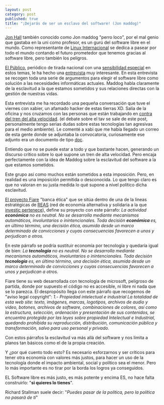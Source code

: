 ```yaml
---
layout: post
category: post
published: true
title: "¡Dejarás de ser un esclavo del software! (Jon maddog)"
---
```


<a href="http://es.wikipedia.org/wiki/Jon_Hall" title="maddog">Jon Hall</a> también conocido como Jon maddog "perro loco", por el mal genio que gastaba en la uni como profesor, es un gurú del software libre en el mundo. Como representante de <a href="http://es.wikipedia.org/wiki/Linux_International" title="Linux">Linux Internacional</a> se dedica a pasear por todo el mundo contando el futuro prometedor que tenemos gracias al software libre, pero también los peligros.

<a href="http://www.publico.es" title="publico">El Público</a>, periódico de tirada nacional con una <a href="http://sherpacms.com/portal/informativos/portada?idActivo=441&idCanal=713" title="serpacms">sensibilidad especial</a> en estos temas, le ha hecho una <a href="http://www.publico.es/ciencias/060556/las/patentes/deben/beneficiar/personas/empresas" title="entrevista maddog">entrevista</a> muy interesante. En esta entrevista se recogen toda una serie de argumentos para elegir el software libre como solución a las necesidades informáticas actuales. Maddog habla claramente de la esclavitud a la que estamos sometidos y sus relaciones directas con la gestión de nuestras vidas. 

<!--break-->

Esta entrevista me ha recordado una pequeña conversación que tuve el viernes con xabier, un afamado hacker de estas tierras XD. Salía de la oficina y nos cruzamos con las personas que están trabajando en <a href="http://www.sindominio.net/ahtez/" title="ahtez">contra del tren del alta velocidad</a>. (el debate sobre el tav se sale de este post, personalmente tengo serias dudas sobre estas tecnologías tan agresivas para el medio ambiente). 
Le comenté a xabi que me había llegado un correo de esta gente donde se adjuntaba la convocatoria, curiosamente ese adjunto era un documento de tipo <a href="http://www.sindominio.net/ayuda/word.pdf" title="no doc">doc</a>. 

Entiendo que no se puede estar a todo y que bastante hacen, generando un discurso crítico sobre lo qué supone un tren de alta velocidad. Pero encaja perfectamente con la idea de Maddog sobre la esclavitud del software a la que estamos sometidos.

Este grupo así como muchos están sometidos a esta imposición. Pero, en realidad es una imposición permitida o desconocida. Lo que tengo claro es que no valoran en su justa medida lo qué supone a nivel político dicha esclavitud. 

<a href="http://www.proyectofiare.com/" title="fiare">El proyecto Fiare</a> "banca ética" que se sitúa dentro de una de la líneas estratégicas de <a href="http://www.economiasolidaria.org/finanzas_eticas" title="reas">REAS</a> (red de economía alternativa y solidaria a la que <a href="http://www.investic.net/blog/miren/por_qu_software_libre_la_cultura_libre_es_econom_solidaria" title="investic">investic pertenece</a>), define su proyecto con este párrafo:
<em>
La actividad <strong>económica</strong> no es neutral. No se desarrolla mediante mecanismos automáticos, involuntarios o inintencionales. Toda decisión <strong>económica </strong>es, en último término, una decisión ética, asumida desde un marco determinado de convicciones y cuyas consecuencias favorecen a unos y perjudican a otros.</em> 

En este párrafo se podría sustituir economía por tecnología y quedaría igual de bien:
<em>
La <strong>tecnología</strong> no es neutral. No se desarrolla mediante mecanismos automáticos, involuntarios o inintencionales. Toda decisión <strong>tecnología</strong> es, en último término, una decisión ética, asumida desde un marco determinado de convicciones y cuyas consecuencias favorecen a unos y perjudican a otros.</em> 

Fiare tiene su web desarrollada con tecnología de microsoft, peligroso de partida, donde por supuesto el código no es accesible, ni libre ni nada que se lo parezca. El despropósito llega con este párrafo que recogemos de "aviso legal copyright":
 <em>
1.- Propiedad intelectual e industrial
La totalidad de esta web site: texto, imágenes, marcas, logotipos, archivos de audio y video, botones, archivos de software, combinaciones de colores, así como la estructura, selección, ordenación y presentación de sus contenidos, se encuentra protegida por las leyes sobre propiedad Intelectual e Industrial, quedando prohibida su reproducción, distribución, comunicación pública y transformación, salvo para uso personal y privado. </em>

Con estos párrafos la esclavitud va más allá del software y nos limita a planos tan básicos como el de la propia creación.

Y ¿por qué cuento todo esto? Es necesario esforzarnos y ser críticos para tener otra economía con valores más justos, para hacer un uso de la tecnología donde el impacto ambiental, social y político  sea  el menor. Pero lo más importante es no tirar por la borda los logros ya conseguidos.

EL Software libre es más justo, es más potente y encima ES, no hace falta construirlo: "<strong>si quieres lo tienes</strong>". 


Richard Stallman suele decir: 
"<em>Puedes pasar de la política, pero la política no pasará de tí</em>"